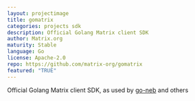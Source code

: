 ```yaml
---
layout: projectimage
title: gomatrix
categories: projects sdk
description: Official Golang Matrix client SDK
author: Matrix.org
maturity: Stable
language: Go
license: Apache-2.0
repo: https://github.com/matrix-org/gomatrix
featured: "TRUE"
---
```


Official Golang Matrix client SDK, as used by [go-neb](https://github.com/matrix-org/go-neb) and others
